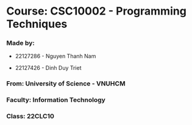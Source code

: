 # Course: CSC10002 - Programming Techniques

### Made by:
- 22127286 - Nguyen Thanh Nam

- 22127426 - Dinh Duy Triet

### From: University of Science - VNUHCM

### Faculty: Information Technology

### Class: 22CLC10